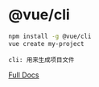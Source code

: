 # @vue/cli

``` sh
npm install -g @vue/cli
vue create my-project
```

```
cli: 用来生成项目文件
```

[Full Docs](https://cli.vuejs.org/)
